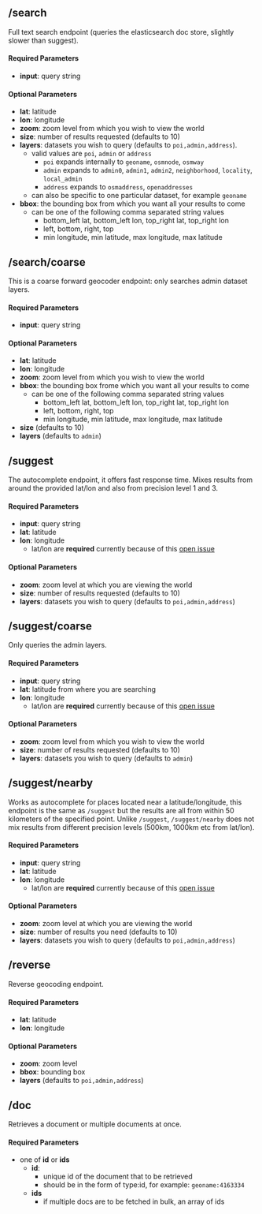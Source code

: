 ## /search

Full text search endpoint (queries the elasticsearch doc store, slightly slower than suggest).

#### Required Parameters
* **input**: query string

#### Optional Parameters
  * **lat**: latitude
  * **lon**: longitude
  * **zoom**: zoom level from which you wish to view the world
  * **size**: number of results requested (defaults to 10)
  * **layers**: datasets you wish to query (defaults to ```poi,admin,address```). 
    * valid values are ```poi```, ```admin``` or ```address``` 
      * ```poi``` expands internally to ```geoname```, ```osmnode```, ```osmway``` 
      * ```admin``` expands to ```admin0```, ```admin1```, ```admin2```, ```neighborhood```, ```locality```, ```local_admin```
      * ```address``` expands to ```osmaddress```, ```openaddresses```
    * can also be specific to one particular dataset, for example ```geoname```
  * **bbox**: the bounding box from which you want all your results to come
    * can be one of the following comma separated string values
      * bottom_left lat, bottom_left lon, top_right lat, top_right lon
      * left, bottom, right, top
      * min longitude, min latitude, max longitude, max latitude 


## /search/coarse
This is a coarse forward geocoder endpoint: only searches admin dataset layers.

#### Required Parameters
* **input**: query string

#### Optional Parameters
* **lat**: latitude
* **lon**: longitude
* **zoom**: zoom level from which you wish to view the world
* **bbox**: the bounding box frome which you want all your results to come
  * can be one of the following comma separated string values
    * bottom_left lat, bottom_left lon, top_right lat, top_right lon
    * left, bottom, right, top
    * min longitude, min latitude, max longitude, max latitude 
* **size** (defaults to 10)
* **layers** (defaults to ```admin```)


## /suggest

The autocomplete endpoint, it offers fast response time. Mixes results from around the provided lat/lon and also from precision level 1 and 3.

#### Required Parameters
* **input**: query string
* **lat**: latitude
* **lon**: longitude
  * lat/lon are **required** currently because of this [open issue](https://github.com/elasticsearch/elasticsearch/issues/6444)

#### Optional Parameters
* **zoom**: zoom level at which you are viewing the world
* **size**: number of results requested (defaults to 10)
* **layers**: datasets you wish to query (defaults to ```poi,admin,address```)


## /suggest/coarse

Only queries the admin layers.

#### Required Parameters
* **input**: query string
* **lat**: latitude from where you are searching
* **lon**: longitude
  * lat/lon are **required** currently because of this [open issue](https://github.com/elasticsearch/elasticsearch/issues/6444)

#### Optional Parameters
* **zoom**: zoom level from which you wish to view the world
* **size**: number of results requested (defaults to 10)
* **layers**: datasets you wish to query (defaults to ```admin```)


## /suggest/nearby

Works as autocomplete for places located near a latitude/longitude, this endpoint is the same as ```/suggest``` but the results are all from within 50 kilometers of the specified point.  Unlike ```/suggest```, ```/suggest/nearby``` does not mix results from different precision levels (500km, 1000km etc from lat/lon).

#### Required Parameters
* **input**: query string
* **lat**: latitude
* **lon**: longitude
  * lat/lon are **required** currently because of this [open issue](https://github.com/elasticsearch/elasticsearch/issues/6444)

#### Optional Parameters
* **zoom**: zoom level at which you are viewing the world
* **size**: number of results you need (defaults to 10)
* **layers**: datasets you wish to query (defaults to ```poi,admin,address```)

## /reverse

Reverse geocoding endpoint.

#### Required Parameters
* **lat**: latitude
* **lon**: longitude

#### Optional Parameters
* **zoom**: zoom level
* **bbox**: bounding box
* **layers** (defaults to ```poi,admin,address```)


## /doc

Retrieves a document or multiple documents at once.

#### Required Parameters
* one of **id** or **ids**
  * **id**:
    * unique id of the document that to be retrieved
    * should be in the form of type:id, for example: ```geoname:4163334```
  * **ids**
    * if multiple docs are to be fetched in bulk, an array of ids
